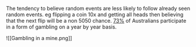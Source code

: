 The tendency to believe random events are less likely to follow already seen random events. eg flipping a coin 10x and getting all heads then believing that the next flip will be a non 5050 chance. [73%](https://www.aihw.gov.au/reports/australias-welfare/gambling#Gambling%20participation) of Australians participate in a form of gambling on a year by year basis.

![[Gambling in a mine.png]]
